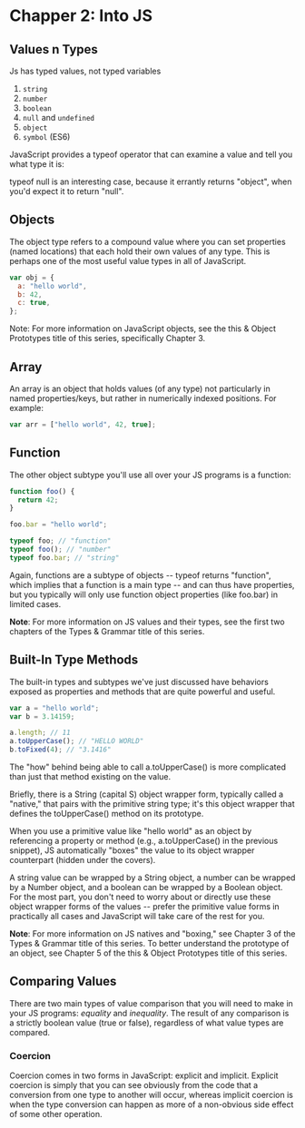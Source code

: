 # Chapper 2: Into JS

## Values n Types

Js has typed values, not typed variables

1. `string`
2. `number`
3. `boolean`
4. `null` and `undefined`
5. `object`
6. `symbol` (ES6)

JavaScript provides a typeof operator that can examine a value and tell you what type it is:

typeof null is an interesting case, because it errantly returns "object", when you'd expect it to return "null".

## Objects

The object type refers to a compound value where you can set properties (named locations) that each hold their own values of any type. This is perhaps one of the most useful value types in all of JavaScript.

```js
var obj = {
  a: "hello world",
  b: 42,
  c: true,
};
```

Note: For more information on JavaScript objects, see the this & Object Prototypes title of this series, specifically Chapter 3.

## Array

An array is an object that holds values (of any type) not particularly in named properties/keys, but rather in numerically indexed positions. For example:

```js
var arr = ["hello world", 42, true];
```

## Function

The other object subtype you'll use all over your JS programs is a function:

```js
function foo() {
  return 42;
}

foo.bar = "hello world";

typeof foo; // "function"
typeof foo(); // "number"
typeof foo.bar; // "string"
```

Again, functions are a subtype of objects -- typeof returns "function", which implies that a function is a main type -- and can thus have properties, but you typically will only use function object properties (like foo.bar) in limited cases.

<b>Note</b>: For more information on JS values and their types, see the first two chapters of the Types & Grammar title of this series.

## Built-In Type Methods

The built-in types and subtypes we've just discussed have behaviors exposed as properties and methods that are quite powerful and useful.

```js
var a = "hello world";
var b = 3.14159;

a.length; // 11
a.toUpperCase(); // "HELLO WORLD"
b.toFixed(4); // "3.1416"
```

The "how" behind being able to call a.toUpperCase() is more complicated than just that method existing on the value.

Briefly, there is a String (capital S) object wrapper form, typically called a "native," that pairs with the primitive string type; it's this object wrapper that defines the toUpperCase() method on its prototype.

When you use a primitive value like "hello world" as an object by referencing a property or method (e.g., a.toUpperCase() in the previous snippet), JS automatically "boxes" the value to its object wrapper counterpart (hidden under the covers).

A string value can be wrapped by a String object, a number can be wrapped by a Number object, and a boolean can be wrapped by a Boolean object. For the most part, you don't need to worry about or directly use these object wrapper forms of the values -- prefer the primitive value forms in practically all cases and JavaScript will take care of the rest for you.

<b>Note</b>: For more information on JS natives and "boxing," see Chapter 3 of the Types & Grammar title of this series. To better understand the prototype of an object, see Chapter 5 of the this & Object Prototypes title of this series.

## Comparing Values

There are two main types of value comparison that you will need to make in your JS programs: _equality_ and _inequality_. The result of any comparison is a strictly boolean value (true or false), regardless of what value types are compared.

### Coercion

Coercion comes in two forms in JavaScript: explicit and implicit. Explicit coercion is simply that you can see obviously from the code that a conversion from one type to another will occur, whereas implicit coercion is when the type conversion can happen as more of a non-obvious side effect of some other operation.
